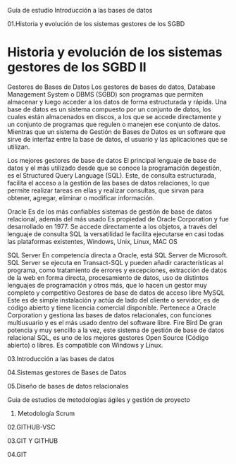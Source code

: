  Guía de estudio Introducción a las bases de datos

 01.Historia y evolución de los sistemas gestores de los SGBD

 # Historia y evolución de los sistemas gestores de los SGBD II
 Gestores de Bases de Datos
Los gestores de bases de datos, Database Management System o DBMS (SGBD) son programas que permiten almacenar y luego acceder a los datos de forma estructurada y rápida.
Una base de datos es un sistema compuesto por un conjunto de datos, los cuales están almacenados en discos, a los que se accede directamente y un conjunto de programas que regulen o manejen ese conjunto de datos.
Mientras que un sistema de Gestión de Bases de Datos es un software que sirve de interfaz entre la base de datos, el usuario y las aplicaciones que se utilizan.

Los mejores gestores de base de datos
El principal lenguaje de base de datos y el más utilizado desde que se conoce la programación degestión, es el Structured Query Language (SQL). Este, de consulta estructurada, facilita el acceso a la gestión de las bases de datos relaciones, lo que permite realizar tareas en ellas y realizar consultas, que sirvan para obtener, agregar, eliminar o modificar información.



Oracle
 Es de los más confiables sistemas de gestión de base de datos relacional, además del más usado
Es propiedad de Oracle Corporation y fue desarrollado en 1977.
Se accede directamente a los objetos, a través del lenguaje de consulta SQL la versatilidad le facilita ejecutarse en casi todas las plataformas existentes, Windows, Unix, Linux, MAC OS 

SQL Server
En competencia directa a Oracle, está SQL Server de Microsoft. SQL Server se ejecuta en Transact-SQL y pueden añadir características al programa, como tratamiento de errores y excepciones, extracción de datos de la web en forma directa, procesamiento de datos, uso de distintos lenguajes de programación y otros más, que lo hacen un gestor muy completo y competitivo
    Gestores de base de datos de acceso libre
MySQL
           Este es de simple instalación y actúa de lado del cliente o servidor, es de código abierto y tiene licencia comercial disponible. Pertenece a Oracle Corporation y gestiona las bases de datos relacionales, con funciones multiusuario y es el más usado dentro del software libre.
Fire Bird
            De gran potencia y muy sencillo a la vez, este sistema de gestión de base de datos relacional SQL, es uno de los mejores gestores Open Source (Código abierto) o libres. Es compatible con Windows y Linux.



 03.Introducción a las bases de datos
 
 04.Sistemas gestores de Bases de Datos

 05.Diseño de bases de datos relacionales

 Guia de estudios de metodologías ágiles y gestión de proyecto

 01. Metodología Scrum

 02.GITHUB-VSC

 03.GIT Y GITHUB
 
 04.GIT


